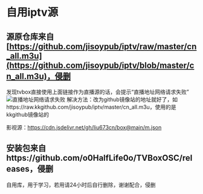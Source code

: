 # 自用iptv源
## 源原仓库来自[https://github.com/jisoypub/iptv/raw/master/cn_all.m3u](https://github.com/jisoypub/iptv/blob/master/cn_all.m3u)，侵删
发现tvbox直接使用上面链接作为直播源的话，会提示“直播地址网络请求失败”
![直播地址网络请求失败](https://github.com/user-attachments/assets/e6858620-1abc-455d-894d-b3e47c2c0be2)
解决方法：改为github镜像站的地址就好了，如https://raw.kkgithub.com/jisoypub/iptv/master/cn_all.m3u，使用的是kkgithub镜像站的

影视源：https://cdn.jsdelivr.net/gh/liu673cn/box@main/m.json



## 安装包来自https://github.com/o0HalfLife0o/TVBoxOSC/releases，侵删
自用库，用于学习，若用请24小时后自行删除，谢谢配合，侵删
